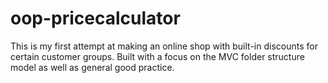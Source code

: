 # oop-pricecalculator

This is my first attempt at making an online shop with built-in discounts for certain customer groups. Built with a focus on the MVC folder structure model as well as general good practice.
